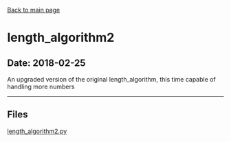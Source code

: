 [Back to main page](/)

# length_algorithm2

## Date: 2018-02-25

An upgraded version of the original length_algorithm, this time capable of handling more numbers

-----

## Files

[length_algorithm2.py](length_algorithm2.py)